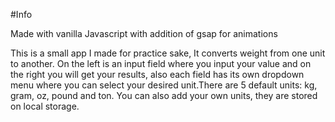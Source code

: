 #Info 

Made with vanilla Javascript with addition of gsap for animations

This is a small app I made for practice sake, It converts weight from one unit to another. On the left is an input field where you input your value and on the right you will get your results, also each field has its own dropdown menu where you can select your desired unit.There are 5 default units: kg, gram, oz, pound and ton. You can also add your own units, they are stored on local storage.
